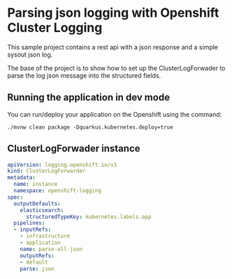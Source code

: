 # Parsing json logging with Openshift Cluster Logging
This sample project contains a rest api with a json response and a simple sysout json log.

The base of the project is to show how to set up the ClusterLogForwader to parse the log json message into the structured fields. 

## Running the application in dev mode

You can run/deploy your application on the Openshift using the command:
```shell script
./mvnw clean package -Dquarkus.kubernetes.deploy=true
```

## ClusterLogForwader instance
```yaml
apiVersion: logging.openshift.io/v1
kind: ClusterLogForwarder
metadata:
  name: instance
  namespace: openshift-logging
spec:
  outputDefaults:
    elasticsearch:
      structuredTypeKey: kubernetes.labels.app
  pipelines:
  - inputRefs:
    - infrastructure
    - application
    name: parse-all-json
    outputRefs:
    - default
    parse: json

```



